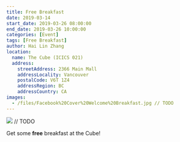 ```yaml
---
title: Free Breakfast
date: 2019-03-14
start_date: 2019-03-26 08:00:00
end_date: 2019-03-26 10:00:00
categories: [Event]
tags: [Free Breakfast]
author: Hai Lin Zhang
location:
  name: The Cube (ICICS 021)
  address:
    streetAddress: 2366 Main Mall
    addressLocality: Vancouver
    postalCode: V6T 1Z4
    addressRegion: BC
    addressCountry: CA
images:
  - /files/Facebook%20Cover%20Welcome%20Breakfast.jpg // TODO
---
```


![](/files/Facebook%20Cover%20Welcome%20Breakfast.jpg) // TODO

Get some **free** breakfast at the Cube! 
